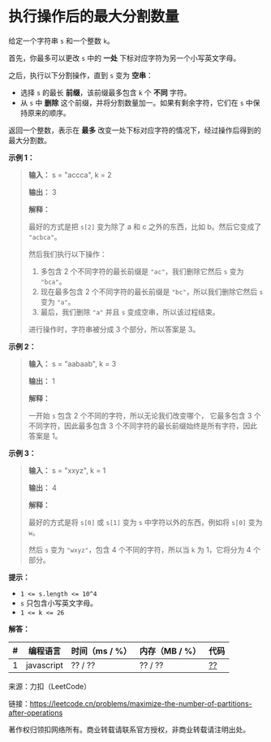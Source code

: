# 执行操作后的最大分割数量

给定一个字符串 `s` 和一个整数 `k`。

首先，你最多可以更改 `s` 中的 **一处** 下标对应字符为另一个小写英文字母。

之后，执行以下分割操作，直到 `s` 变为 **空串**：

- 选择 `s` 的最长 **前缀**，该前缀最多包含 `k` 个 **不同** 字符。
- 从 `s` 中 **删除** 这个前缀，并将分割数量加一。如果有剩余字符，它们在 `s` 中保持原来的顺序。

返回一个整数，表示在 **最多** 改变一处下标对应字符的情况下，经过操作后得到的最大分割数。

**示例 1：**

> **输入：** s = "accca", k = 2
> 
> **输出：** 3
> 
> **解释：**
> 
> 最好的方式是把 `s[2]` 变为除了 a 和 c 之外的东西，比如 b。然后它变成了 `"acbca"`。
> 
> 然后我们执行以下操作：
> 
> 1. 多包含 2 个不同字符的最长前缀是 `"ac"`，我们删除它然后 `s` 变为 `"bca"`。
> 2. 现在最多包含 2 个不同字符的最长前缀是 `"bc"`，所以我们删除它然后 `s` 变为 `"a"`。
> 3. 最后，我们删除 `"a"` 并且 `s` 变成空串，所以该过程结束。
> 
> 进行操作时，字符串被分成 3 个部分，所以答案是 3。

**示例 2：**

> **输入：** s = "aabaab", k = 3
> 
> **输出：** 1
> 
> **解释：**
> 
> 一开始 `s` 包含 2 个不同的字符，所以无论我们改变哪个， 它最多包含 3 个不同字符，因此最多包含 3 个不同字符的最长前缀始终是所有字符，因此答案是 1。

**示例 3：**

> **输入：** s = "xxyz", k = 1
> 
> **输出：** 4
> 
> **解释：**
> 
> 最好的方式是将 `s[0]` 或 `s[1]` 变为 `s` 中字符以外的东西，例如将 `s[0]` 变为 `w`。
> 
> 然后 `s` 变为 `"wxyz"`，包含 4 个不同的字符，所以当 `k` 为 1，它将分为 4 个部分。

**提示：**

- `1 <= s.length <= 10^4`
- `s` 只包含小写英文字母。
- `1 <= k <= 26`

**解答：**

**#**|**编程语言**|**时间（ms / %）**|**内存（MB / %）**|**代码**
------|----------|-----------------|----------------|--------
1|javascript|?? / ??|?? / ??|[??](./javascript/ac_v1.js)

来源：力扣（LeetCode）

链接：https://leetcode.cn/problems/maximize-the-number-of-partitions-after-operations

著作权归领扣网络所有。商业转载请联系官方授权，非商业转载请注明出处。
